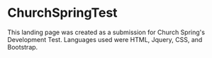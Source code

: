 # ChurchSpringTest

This landing page was created as a submission for Church Spring's Development Test. 
Languages used were HTML, Jquery, CSS, and Bootstrap. 

